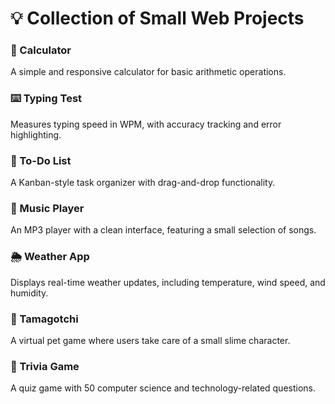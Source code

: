 # **💡 Collection of Small Web Projects**  
### 🧮 Calculator  
A simple and responsive calculator for basic arithmetic operations.  

### ⌨️ Typing Test  
Measures typing speed in WPM, with accuracy tracking and error highlighting.  

### 📝 To-Do List  
A Kanban-style task organizer with drag-and-drop functionality.  

### 🎵 Music Player  
An MP3 player with a clean interface, featuring a small selection of songs.  

### 🌦️ Weather App  
Displays real-time weather updates, including temperature, wind speed, and humidity.  

### 👾 Tamagotchi  
A virtual pet game where users take care of a small slime character.  

### 🧠 Trivia Game  
A quiz game with 50 computer science and technology-related questions.  
